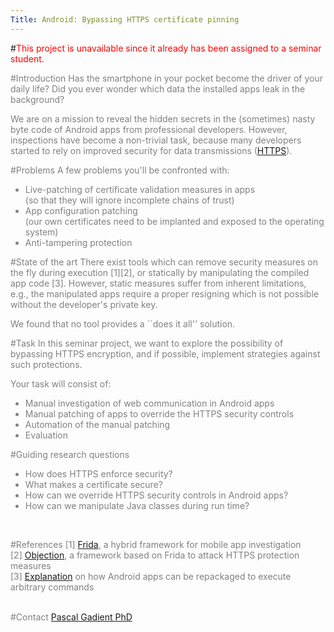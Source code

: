 ```yaml
---
Title: Android: Bypassing HTTPS certificate pinning
---
```


#<font style="color:red;">This project is unavailable since it already has been assigned to a seminar student.</font>
<br><p><font style="color:grey;">
#Introduction
Has the smartphone in your pocket become the driver of your daily life?
Did you ever wonder which data the installed apps leak in the background?

We are on a mission to reveal the hidden secrets in the (sometimes) nasty byte code of Android apps from professional developers.
However, inspections have become a non-trivial task, because many developers started to rely on improved security for data transmissions ([HTTPS](https://en.wikipedia.org/wiki/HTTPS)).

#Problems
A few problems you'll be confronted with:

-  Live-patching of certificate validation measures in apps<br>(so that they will ignore incomplete chains of trust)
-  App configuration patching<br>(our own certificates need to be implanted and exposed to the operating system)
-  Anti-tampering protection

#State of the art
There exist tools which can remove security measures on the fly during execution [1][2], or statically by manipulating the compiled app code [3].
However, static measures suffer from inherent limitations, e.g., the manipulated apps require a proper resigning which is not possible without the developer's private key.

We found that no tool provides a ``does it all\'' solution.

#Task
In this seminar project, we want to explore the possibility of bypassing HTTPS encryption, and if possible, implement strategies against such protections.<br>

Your task will consist of:<br>

-  Manual investigation of web communication in Android apps
-  Manual patching of apps to override the HTTPS security controls
-  Automation of the manual patching
-  Evaluation

#Guiding research questions

-  How does HTTPS enforce security?
-  What makes a certificate secure?
-  How can we override HTTPS security controls in Android apps?
-  How can we manipulate Java classes during run time?
<br>

#References
[1] [Frida](https://www.frida.re/), a hybrid framework for mobile app investigation<br>
[2] [Objection](https://github.com/sensepost/objection), a framework based on Frida to attack HTTPS protection measures<br>
[3] [Explanation](https://medium.com/@felipecsl/bypassing-certificate-pinning-on-android-for-fun-and-profit-1b0d14beab2b) on how Android apps can be repackaged to execute arbitrary commands
<br><br>

#Contact 
[Pascal Gadient PhD](%base_url%/staff/PascalGadient)

</font>
